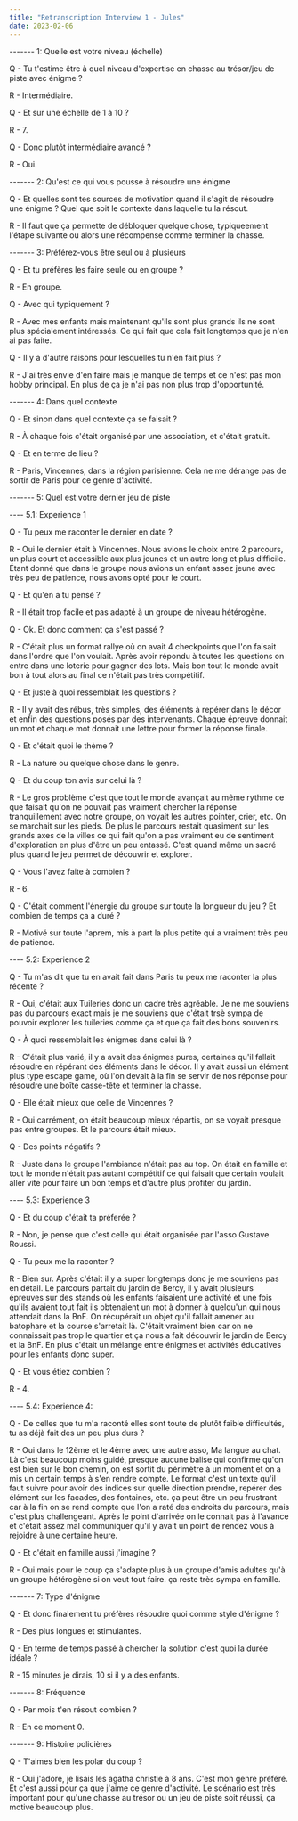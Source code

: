 ```yaml
---
title: "Retranscription Interview 1 - Jules"
date: 2023-02-06
---
```

------- 1: Quelle est votre niveau (échelle)

Q - Tu t'estime être à quel niveau d'expertise en chasse au trésor/jeu de piste avec énigme ?

R - Intermédiaire.

Q - Et sur une échelle de 1 à 10 ?

R - 7.

Q - Donc plutôt intermédiaire avancé ?

R - Oui.

------- 2: Qu'est ce qui vous pousse à résoudre une énigme

Q - Et quelles sont tes sources de motivation quand il s'agit de résoudre une énigme ? Quel que soit le contexte dans laquelle tu la résout.

R - Il faut que ça permette de débloquer quelque chose, typiqueement l'étape suivante ou alors une récompense comme terminer la chasse.

------- 3: Préférez-vous être seul ou à plusieurs

Q - Et tu préfères les faire seule ou en groupe ?

R - En groupe.

Q - Avec qui typiquement ?

R - Avec mes enfants mais maintenant qu'ils sont plus grands ils ne sont plus spécialement intéressés. Ce qui fait que cela fait longtemps que je n'en ai pas faite.

Q - Il y a d'autre raisons pour lesquelles tu n'en fait plus ?

R - J'ai très envie d'en faire mais je manque de temps et ce n'est pas mon hobby principal. En plus de ça je n'ai pas non plus trop d'opportunité.

------- 4: Dans quel contexte 

Q - Et sinon dans quel contexte ça se faisait ?

R - À chaque fois c'était organisé par une association, et c'était gratuit.

Q - Et en terme de lieu ?

R - Paris, Vincennes, dans la région parisienne. Cela ne me dérange pas de sortir de Paris pour ce genre d'activité.

------- 5: Quel est votre dernier jeu de piste

---- 5.1: Experience 1

Q - Tu peux me raconter le dernier en date ?

R - Oui le dernier était à Vincennes. Nous avions le choix entre 2 parcours, un plus court et accessible aux plus jeunes et un autre long et plus difficile. Étant donné que dans le groupe nous avions un enfant assez jeune avec très peu de patience, nous avons opté pour le court.

Q - Et qu'en a tu pensé ?

R - Il était trop facile et pas adapté à un groupe de niveau hétérogène.

Q - Ok. Et donc comment ça s'est passé ?

R - C'était plus un format rallye où on avait 4 checkpoints que l'on faisait dans l'ordre que l'on voulait. Après avoir répondu à toutes les questions on entre dans une loterie pour gagner des lots. Mais bon tout le monde avait bon à tout alors au final ce n'était pas très compétitif.

Q - Et juste à quoi ressemblait les questions ?

R - Il y avait des rébus, très simples, des éléments à repérer dans le décor et enfin des questions posés par des intervenants. Chaque épreuve donnait un mot et chaque mot donnait une lettre pour former la réponse finale.

Q - Et c'était quoi le thème ?

R - La nature ou quelque chose dans le genre.

Q - Et du coup ton avis sur celui là ?

R - Le gros problème c'est que tout le monde avançait au même rythme ce que faisait qu'on ne pouvait pas vraiment chercher la réponse tranquillement avec notre groupe, on voyait les autres pointer, crier, etc. On se marchait sur les pieds. De plus le parcours restait quasiment sur les grands axes de la villes ce qui fait qu'on a pas vraiment eu de sentiment d'exploration en plus d'être un peu entassé. C'est quand même un sacré plus quand le jeu permet de découvrir et explorer.

Q - Vous l'avez faite à combien ?

R - 6.

Q - C'était comment l'énergie du groupe sur toute la longueur du jeu ? Et combien de temps ça a duré ?

R - Motivé sur toute l'aprem, mis à part la plus petite qui a vraiment très peu de patience.

---- 5.2: Experience 2

Q - Tu m'as dit que tu en avait fait dans Paris tu peux me raconter la plus récente ?

R - Oui, c'était aux Tuileries donc un cadre très agréable. Je ne me souviens pas du parcours exact mais je me souviens que c'était trsè sympa de pouvoir explorer les tuileries comme ça et que ça fait des bons souvenirs.

Q - À quoi ressemblait les énigmes dans celui là ?

R - C'était plus varié, il y a avait des énigmes pures, certaines qu'il fallait résoudre en répérant des éléments dans le décor. Il y avait aussi un élément plus type escape game, où l'on devait à la fin se servir de nos réponse pour résoudre une boîte casse-tête et terminer la chasse.

Q - Elle était mieux que celle de Vincennes ?

R - Oui carrément, on était beaucoup mieux répartis, on se voyait presque pas entre groupes. Et le parcours était mieux.

Q - Des points négatifs ?

R - Juste dans le groupe l'ambiance n'était pas au top. On était en famille et tout le monde n'était pas autant compétitif ce qui faisait que certain voulait aller vite pour faire un bon temps et d'autre plus profiter du jardin.

---- 5.3: Experience 3

Q - Et du coup c'était ta préferée ?

R - Non, je pense que c'est celle qui était organisée par l'asso Gustave Roussi.

Q - Tu peux me la raconter ?

R - Bien sur. Après c'était il y a super longtemps donc je me souviens pas en détail. Le parcours partait du jardin de Bercy, il y avait plusieurs épreuves sur des stands où les enfants faisaient une activité et une fois qu'ils avaient tout fait ils obtenaient un mot à donner à quelqu'un qui nous attendait dans la BnF. On récupérait un objet qu'il fallait amener au batophare et la course s'arretait là. C'était vraiment bien car on ne connaissait pas trop le quartier et ça nous a fait découvrir le jardin de Bercy et la BnF. En plus c'était un mélange entre énigmes et activités éducatives pour les enfants donc super.

Q - Et vous étiez combien ?

R - 4.

---- 5.4: Experience 4:

Q - De celles que tu m'a raconté elles sont toute de plutôt faible difficultés, tu as déjà fait des un peu plus durs ?

R - Oui dans le 12ème et le 4ème avec une autre asso, Ma langue au chat. Là c'est beaucoup moins guidé, presque aucune balise qui confirme qu'on est bien sur le bon chemin, on est sortit du périmètre à un moment et on a mis un certain temps à s'en rendre compte. Le format c'est un texte qu'il faut suivre pour avoir des indices sur quelle direction prendre, repérer des élément sur les facades, des fontaines, etc. ça peut être un peu frustrant car à la fin on se rend compte que l'on a raté des endroits du parcours, mais c'est plus challengeant. Après le point d'arrivée on le connait pas à l'avance et c'était assez mal communiquer qu'il y avait un point de rendez vous à rejoidre à une certaine heure.

Q - Et c'était en famille aussi j'imagine ?

R - Oui mais pour le coup ça s'adapte plus à un groupe d'amis adultes qu'à un groupe hétérogène si on veut tout faire. ça reste très sympa en famille.

------- 7: Type d'énigme

Q - Et donc finalement tu préfères résoudre quoi comme style d'énigme ?

R - Des plus longues et stimulantes.

Q - En terme de temps passé à chercher la solution c'est quoi la durée idéale ?

R - 15 minutes je dirais, 10 si il y a des enfants.

------- 8: Fréquence

Q - Par mois t'en résout combien ?

R - En ce moment 0.

------- 9: Histoire policières

Q - T'aimes bien les polar du coup ?

R - Oui j'adore, je lisais les agatha christie à 8 ans. C'est mon genre préféré. Et c'est aussi pour ça que j'aime ce genre d'activité. Le scénario est très important pour qu'une chasse au trésor ou un jeu de piste soit réussi, ça motive beaucoup plus.
